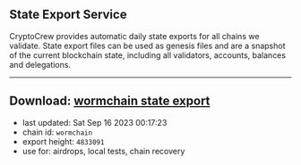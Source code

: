 ## State Export Service
CryptoCrew provides automatic daily state exports for all chains we validate. State export files can be used as genesis files and are a snapshot of the current blockchain state, including all validators, accounts, balances and delegations.

---
**Download: [wormchain state export](https://dl.ccvalidators.com/SERVICE/wormchain/wormchain_export_4833091.json)**
---

- last updated: Sat Sep 16 2023 00:17:23
- chain id: `wormchain`
- export height: `4833091`
- use for: airdrops, local tests, chain recovery
